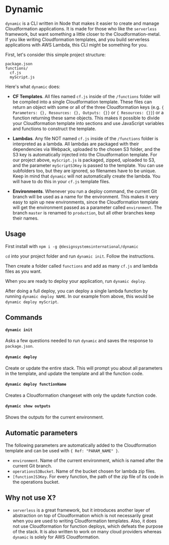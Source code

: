 # Dynamic

`dynamic` is a CLI written in Node that makes it easier to create and manage Cloudformation applications. It is made for those who like the `serverless` framework, but want something a little closer to the Cloudformation-metal. If you like writing Cloudformation templates, and you build serverless applications with AWS Lambda, this CLI might be something for you.

First, let's consider this simple project structure:

```
package.json
functions/
  cf.js
  myScript.js
```

Here's what `dynamic` does:

- **CF Templates**. All files named `cf.js` inside of the `/functions` folder will be compiled into a single Cloudformation template. These files can return an object with some or all of the three Cloudformation keys (e.g. `{ Parameters: {}, Resources: {}, Outputs: {}}` or `{ Resources: {}}`) or a function returning these same objects. This makes it possible to divide your Cloudformation template into sections and use JavaScript variables and functions to construct the template.

- **Lambdas**. Any file NOT named `cf.js` inside of the `/functions` folder is interpreted as a lambda. All lambdas are packaged with their dependencies via Webpack, uploaded to the chosen S3 folder, and the S3 key is automatically injected into the Cloudformation template. For our project above, `myScript.js` is packaged, zipped, uploaded to S3, and the parameter `myScriptS3Key` is passed to the template. You can use subfolders too, but they are ignored, so filenames have to be unique. Keep in mind that `dynamic` will not automatically create the lambda. You will have to do this in your `cf.js` template files.

- **Environments**. Whenever you run a deploy command, the current Git branch will be used as a name for the environment. This makes it very easy to spin up new environments, since the Cloudformation template will get the environment passed as a parameter called `environment`. The branch `master` is renamed to `production`, but all other branches keep their names.

## Usage

First install with `npm i -g @designsystemsinternational/dynamic`

`cd` into your project folder and run `dynamic init`. Follow the instructions.

Then create a folder called `functions` and add as many `cf.js` and lambda files as you want.

When you are ready to deploy your application, run `dynamic deploy`.

After doing a full deploy, you can deploy a single lambda function by running `dynamic deploy NAME`. In our example from above, this would be `dynamic deploy myScript`.

## Commands

#### `dynamic init`

Asks a few questions needed to run `dynamic` and saves the response to `package.json`.

#### `dynamic deploy`

Create or update the entire stack. This will prompt you about all parameters in the template, and update the template and all the function code.

#### `dynamic deploy functionName`

Creates a Cloudformation changeset with only the update function code.

#### `dynamic show outputs`

Shows the outputs for the current environment.

## Automatic parameters

The following parameters are automatically added to the Cloudformation template and can be used with `{ Ref: "PARAM_NAME" }`.

- `environment`. Name of the current environment, which is named after the current Git branch.
- `operationsS3Bucket`. Name of the bucket chosen for lambda zip files.
- `[function]S3Key`. For every function, the path of the zip file of its code in the operations bucket.

## Why not use X?

- `serverless` is a great framework, but it introduces another layer of abstraction on top of Cloudformation which is not necessarily great when you are used to writing Cloudformation templates. Also, it does not use Cloudformation for function deploys, which defeats the purpose of the stack. It is also written to work on many cloud providers whereas `dynamic` is solely for AWS Cloudformation.
